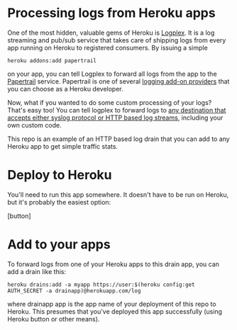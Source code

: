 # Processing logs from Heroku apps

One of the most hidden, valuable gems of Heroku is [Logplex](https://devcenter.heroku.com/articles/logplex). It is a log streaming and pub/sub service that takes care of shipping logs from every app running on Heroku to registered consumers. By issuing a simple

```
heroku addons:add papertrail
```

on your app, you can tell Logplex to forward all logs from the app to the [Papertrail](https://addons.heroku.com/papertrail) service. Papertrail is one of several [logging add-on providers](https://addons.heroku.com/#logging) that you can choose as a Heroku developer.

Now, what if you wanted to do some custom processing of your logs? That's easy too! You can tell logplex to forward logs to [any destination that accepts either syslog protocol or HTTP based log streams](https://devcenter.heroku.com/articles/log-drains), including your own custom code.

This repo is an example of an HTTP based log drain that you can add to any Heroku app to get simple traffic stats.

# Deploy to Heroku

You'll need to run this app somewhere. It doesn't have to be run on Heroku, but it's probably the easiest option:

[button]

# Add to your apps

To forward logs from one of your Heroku apps to this drain app, you can add a drain like this:

```
heroku drains:add -a myapp https://user:$(heroku config:get AUTH_SECRET -a drainapp)@herokuapp.com/log
```

where drainapp app is the app name of your deployment of this repo to Heroku. This presumes that you've deployed this app successfully (using Heroku button or other means).
